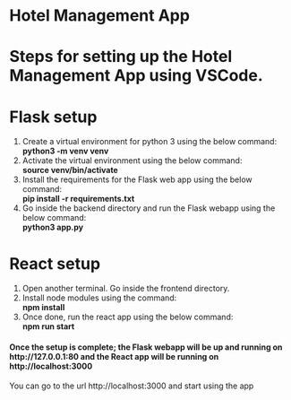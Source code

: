 # Hotel Management App
# Steps for setting up the Hotel Management App using VSCode.

# Flask setup
<ol>
    <li>
    Create a virtual environment for python 3 using the below command: <br/>
    <b>python3 -m venv venv</b>
    </li>
    <li>
    Activate the virtual environment using the below command: <br/>
    <b>source venv/bin/activate</b>
    </li>
    <li>
    Install the requirements for the Flask web app using the below command: <br/>
    <b>pip install -r requirements.txt</b>
    </li>
    <li>
    Go inside the backend directory and run the Flask webapp using the below command: <br/>
    <b>python3 app.py</b>
    </li>
</ol>


#
# React setup

<ol>
    <li>
    Open another terminal. Go inside the frontend directory. <br/>
    </li>
    <li>
    Install node modules using the command: <br/>
    <b>npm install</b>
    </li>
    <li>
    Once done, run the react app using the below command: <br/>
    <b>npm run start</b>
    </li>
</ol>

<h4>Once the setup is complete; the Flask webapp will be up and running on http://127.0.0.1:80 and the React app will be running on http://localhost:3000</h4>
You can go to the url http://localhost:3000 and start using the app

